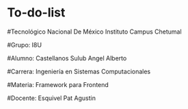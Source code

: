 # To-do-list

#Tecnológico Nacional De México Instituto Campus Chetumal

#Grupo: I8U

#Alumno: Castellanos Sulub Angel Alberto

#Carrera: Ingeniería en Sistemas Computacionales

#Materia: Framework para Frontend

#Docente: Esquivel Pat Agustin
